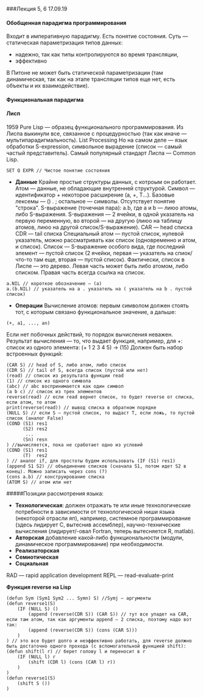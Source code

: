 ###Лекция 5, 6 17.09.19

#### Обобщенная парадигма программирования
Входит в императивную парадигму. Есть понятие состояния. Суть — статическая параметризация типов данных:

* надежно, так как типы контролируются во время трансляции,
* эффективно

В Питоне не может быть статической параметризации (там динамическая, так как на этапе трансляции типов еще нет, есть объекты и их взаимодействие).

#### Функциональная парадигма 

#### Лисп
1959
Pure Lisp — образец функционального программирования. Из Лиспа выкинули все, связанное с процедурностью (так как иначе — мультипарадигмальность).
List Processing
Но на самом деле — язык обработки S-expression, символьное вырадение (список — самый частый представитель).
Самый популярный стандарт Лиспа — Common Lisp.

```Lisp
SET Q EXPR // Чистое понятие состояния
```

* **Данные**
    Крайне простые структуры данных, с котроым он работает.
    Атом — данные, не обладающие внутренней структурой. 
    Символ — идентификатор + некоторое расширение (а, +, Т...).
    Базовые лексемы — () . ; остальное — символы. 
    Отсутствует понятие "строка".
    S-выражение (точечная пара): a.b, где a и b — лиюо атомы, либо S-выражения.
   S-выражения — 2 ячейки, в одной указатель на первую переменную, во второй — на другую (лиюо на таблицу атомов, лиюо на другой список/S-выражение).
   CAR — head списка
   CDR — tail списка
   Специальный атом — пустой список, нулевой указатель, можно рассматривать как список (одновременно и атом, и список).
   Список — S-выражение особого вида, где последний элемент — пустой список (2 ячейки, первая — указатель на спиок/что-то там еще, вторая — пустой список).
   Фактически, список в Лиспе — это дерево.
 Левая часть может быть либо атомом, либо списком. Правая часть всегда ссылка на список.
```Lisp
a.NIL // короткое обозначение — (а)
a.(b.NIL) // указатель на а . указатель на ( указатель на b . пустой список)
```
    

* **Операции**
Вычисление атомов:
первым символом должен стоять тот, с которым связано функциональное значение, а дальше: 
``` 
(+, a1, ..., an)
```
Если нет побочных действий, то порядок вычисления неважен. 
Результат вычисления — то, что выдает функция, например, для +: список из одного элемента: (+ 1 2 3 4 5) -> (15)
Должен быть набор встроенных функций:
```
(CAR S) // head of S, либо атом, либо список
(CDR S) // tail of S, всегда список (пустой или нет)
(read) // список из результата функции read
(1) // список из одного символа
(abc) // abc воспринимается как один символ
(a b c) // список из трех элементов
reverse(read) // если read вернет список, то будет reverse от списка, если атом, то атом
print(reverse(read)) // вывод списка в обратном порядке
(NULL S) // если S — пустой список, то выдаст Т, если ложь, то пустой список (аналог False)
(COND (S1) res1
	  (S2) res2
	   ...
	  (Sn) resn
) //вычисляется, пока не сработает одно из условий
(COND (S1) res1
	  (T)  res2 
) // аналог if, для простоты будем использовать (IF (S1) res1)
(append S1 S2) // объединение списков (сначала S1, потом идет S2 в конец). Можно записать через cons (?)
(cons a.b) // конструирование списка
(ATOM S) // атом или нет

```


#####Позиции рассмотрения языка:

* **Технологическая**: 
    должен отражать те или иные технологические потребности в зависимости от технологической ниши языка (некоторой отрасли яп), например, системное программирование (здесь лидирует С, вытеснив ассемблер), научно-технические вычисления (лидирует/-овал Fortran, теперь вытесняется R, matlab).
* **Авторская**
   добавление какой-либо функциональности (модули, динамическое программирование) при необходимости.
* **Реализаторская**
* **Семиотическая**
* **Социальная**

RAD — rapid application development
REPL — read-evaluate-print


**Функция reverse на Lisp**

```
(defun Sym (Sym1 Sym2 ... Symn) S) //Symj — аргументы
(defun reverse1(S) 
	(IF (NULL S) ()
	    (append (reverse(CDR S)) (CAR S)) // тут все упадет на CAR, если там атом, так как аргументы append — 2 списка, поэтому надо вот так:
	    (append (reverse(CDR S)) (cons (CAR S)))
	)
) // это все будет долго и неэффективно работать, для reverse должно быть достаточно одного прохода (с вспомогательной функцией shift):
(defun shift(l r) // берет голову l и переносит в r
	(IF (NULL l) r
	    (shift (CDR l) (cons (CAR l) r))
	)
)
(defun reverse1(S) 
	(shift S ())
)
	
```

